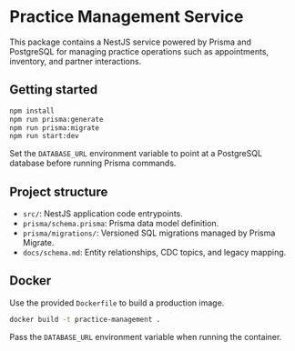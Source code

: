 # Practice Management Service

This package contains a NestJS service powered by Prisma and PostgreSQL for managing practice operations such as appointments, inventory, and partner interactions.

## Getting started

```bash
npm install
npm run prisma:generate
npm run prisma:migrate
npm run start:dev
```

Set the `DATABASE_URL` environment variable to point at a PostgreSQL database before running Prisma commands.

## Project structure

- `src/`: NestJS application code entrypoints.
- `prisma/schema.prisma`: Prisma data model definition.
- `prisma/migrations/`: Versioned SQL migrations managed by Prisma Migrate.
- `docs/schema.md`: Entity relationships, CDC topics, and legacy mapping.

## Docker

Use the provided `Dockerfile` to build a production image.

```bash
docker build -t practice-management .
```

Pass the `DATABASE_URL` environment variable when running the container.
